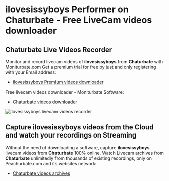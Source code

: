 # ilovesissyboys Performer on Chaturbate - Free LiveCam videos downloader

## Chaturbate Live Videos Recorder

Monitor and record livecam videos of **ilovesissyboys** from **Chaturbate** with Moniturbate.com
Get a premium trial for free by just and only registering with your Email address:
* [ilovesissyboys Premium videos downloader](https://moniturbate.com/request-demo-licence-key.html)

Free livecam videos downloader - Moniturbate Software:
* [Chaturbate videos downloader](https://moniturbate.com/moniturbate-download-software.html)

![ilovesissyboys livecam videos recorder](https://peachurnet.com/templates/moniturbate-software.png)


## Capture ilovesissyboys videos from the Cloud and watch your recordings on Streaming

Without the need of downloading a software, capture **ilovesissyboys** livecam videos from **Chaturbate** 100% online.
Watch Livecam archives from **Chaturbate** unlimitedly from thousands of existing recordings, only on Peachurbate.com and its websites network:
* [Chaturbate videos archives](https://peachurnet.com/)